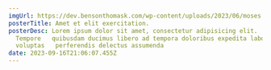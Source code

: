 ```yaml
---
imgUrl: https://dev.bensonthomask.com/wp-content/uploads/2023/06/moses.png
posterTitle: Amet et elit exercitation.
posterDesc: Lorem ipsum dolor sit amet, consectetur adipisicing elit.
  Tempore   quibusdam ducimus libero ad tempora doloribus expedita laborum saepe
  voluptas   perferendis delectus assumenda
date: 2023-09-16T21:06:07.455Z
---
```

